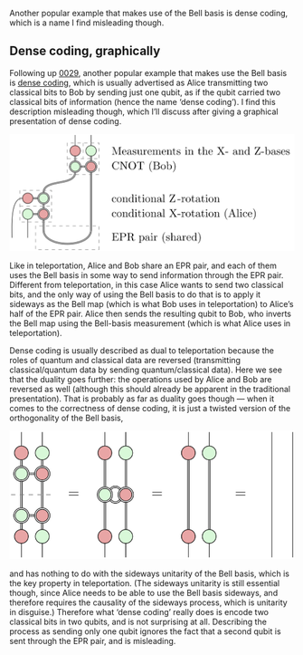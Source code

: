 Another popular example that makes use of the Bell basis is dense coding, which is a name I find misleading though.

## Dense coding, graphically

Following up [0029](/blog/0029/), another popular example that makes use the Bell basis is [dense coding](https://en.wikipedia.org/wiki/Superdense_coding), which is usually advertised as Alice transmitting two classical bits to Bob by sending just one qubit, as if the qubit carried two classical bits of information (hence the name ‘dense coding’).
I find this description misleading though, which I’ll discuss after giving a graphical presentation of dense coding.

![Dense coding](dense_coding.svg)

Like in teleportation, Alice and Bob share an EPR pair, and each of them uses the Bell basis in some way to send information through the EPR pair.
Different from teleportation, in this case Alice wants to send two classical bits, and the only way of using the Bell basis to do that is to apply it sideways as the Bell map (which is what Bob uses in teleportation) to Alice’s half of the EPR pair.
Alice then sends the resulting qubit to Bob, who inverts the Bell map using the Bell-basis measurement (which is what Alice uses in teleportation).

Dense coding is usually described as dual to teleportation because the roles of quantum and classical data are reversed (transmitting classical/quantum data by sending quantum/classical data).
Here we see that the duality goes further: the operations used by Alice and Bob are reversed as well (although this should already be apparent in the traditional presentation).
That is probably as far as duality goes though — when it comes to the correctness of dense coding, it is just a twisted version of the orthogonality of the Bell basis,

![Bell basis](Bell_basis.svg)

and has nothing to do with the sideways unitarity of the Bell basis, which is the key property in teleportation.
(The sideways unitarity is still essential though, since Alice needs to be able to use the Bell basis sideways, and therefore requires the causality of the sideways process, which is unitarity in disguise.)
Therefore what ‘dense coding’ really does is encode two classical bits in two qubits, and is not surprising at all.
Describing the process as sending only one qubit ignores the fact that a second qubit is sent through the EPR pair, and is misleading.

